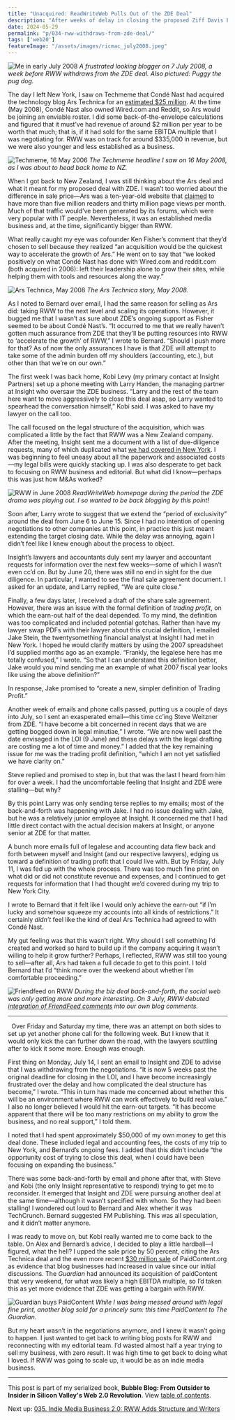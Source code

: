```yaml
---
title: "Unacquired: ReadWriteWeb Pulls Out of the ZDE Deal"
description: "After weeks of delay in closing the proposed Ziff Davis Enterprise acquisition of RWW, and seeing Ars Technica and PaidContent both get bought, I decide enough is enough."
date: 2024-05-29
permalink: "p/034-rww-withdraws-from-zde-deal/"
tags: ['web20']
featureImage: "/assets/images/ricmac_july2008.jpeg"
---
```


![Me in early July 2008](/assets/images/ricmac_july2008.jpeg)
*A frustrated looking blogger on 7 July 2008, a week before RWW withdraws from the ZDE deal. Also pictured: Puggy the pug dog.*

The day I left New York, I saw on Techmeme that Condé Nast had acquired the technology blog Ars Technica for an [estimated $25 million](https://techcrunch.com/2008/05/16/breaking-conde-nastwired-acquires-ars-technica/). At the time (May 2008), Condé Nast also owned Wired&#46;com and Reddit, so Ars would be joining an enviable roster. I did some back-of-the-envelope calculations and figured that it must’ve had revenue of around $2 million per year to be worth that much; that is, if it had sold for the same EBITDA multiple that I was negotiating for. RWW was on track for around $335,000 in revenue, but we were also younger and less established as a business.

![Techmeme, 16 May 2006](/assets/images/techmeme_16may2008.png)
*The Techmeme headline I saw on 16 May 2008, as I was about to head back home to NZ.*

When I got back to New Zealand, I was still thinking about the Ars deal and what it meant for my proposed deal with ZDE. I wasn’t too worried about the difference in sale price—Ars was a ten-year-old website that [claimed](https://web.archive.org/web/20080525201526/http://arstechnica.com/news.ars/post/20080519-ars-technica-acquired-by-conde-nast-the-low-down.html) to have more than five million readers and thirty million page views per month. Much of that traffic would’ve been generated by its forums, which were very popular with IT people. Nevertheless, it was an established media business and, at the time, significantly bigger than RWW.

What really caught my eye was cofounder Ken Fisher’s comment that they’d chosen to sell because they realized “an acquisition would be the quickest way to accelerate the growth of Ars.” He went on to say that “we looked positively on what Condé Nast has done with Wired&#46;com and reddit&#46;com (both acquired in 2006): left their leadership alone to grow their sites, while helping them with tools and resources along the way.”

![Ars Technica, May 2008](/assets/images/arstechnica_may08.jpg)
*The Ars Technica story, May 2008.*

As I noted to Bernard over email, I had the same reason for selling as Ars did: taking RWW to the next level and scaling its operations. However, it bugged me that I wasn’t as sure about ZDE’s ongoing support as Fisher seemed to be about Condé Nast’s. “It occurred to me that we really haven’t gotten much assurance from ZDE that they’ll be putting resources into RWW to ‘accelerate the growth’ of RWW,” I wrote to Bernard. “Should I push more for that? As of now the only assurances I have is that ZDE will attempt to take some of the admin burden off my shoulders (accounting, etc.), but other than that we’re on our own.”

The first week I was back home, Kobi Levy (my primary contact at Insight Partners) set up a phone meeting with Larry Handen, the managing partner at Insight who oversaw the ZDE business. “Larry and the rest of the team here want to move aggressively to close this deal asap, so Larry wanted to spearhead the conversation himself,” Kobi said. I was asked to have my lawyer on the call too.

The call focused on the legal structure of the acquisition, which was complicated a little by the fact that RWW was a New Zealand company. After the meeting, Insight sent me a document with a list of due-diligence requests, many of which duplicated what [we had covered in New York](/p/033-rww-american-dream-2008/). I was beginning to feel uneasy about all the paperwork and associated costs—my legal bills were quickly stacking up. I was also desperate to get back to focusing on RWW business and editorial. But what did I know—perhaps this was just how M&As worked?

![RWW in June 2008](/assets/images/rww_jun08_screenshot.png)
*ReadWriteWeb homepage during the period the ZDE drama was playing out. I so wanted to be back blogging by this point!*

Soon after, Larry wrote to suggest that we extend the “period of exclusivity” around the deal from June 6 to June 15. Since I had no intention of opening negotiations to other companies at this point, in practice this just meant extending the target closing date. While the delay was annoying, again I didn’t feel like I knew enough about the process to object.

Insight’s lawyers and accountants duly sent my lawyer and accountant requests for information over the next few weeks—some of which I wasn’t even cc’d on. But by June 20, there was still no end in sight for the due diligence. In particular, I wanted to see the final sale agreement document. I asked for an update, and Larry replied, “We are quite close.”

Finally, a few days later, I received a draft of the share sale agreement. However, there was an issue with the formal definition of *trading profit*, on which the earn-out half of the deal depended. To my mind, the definition was too complicated and included potential gotchas. Rather than have my lawyer swap PDFs with their lawyer about this crucial definition, I emailed Jake Stein, the twentysomething financial analyst at Insight I had met in New York. I hoped he would clarify matters by using the 2007 spreadsheet I’d supplied months ago as an example. “Frankly, the legalese here has me totally confused,” I wrote. “So that I can understand this definition better, Jake would you mind sending me an example of what 2007 fiscal year looks like using the above definition?”

In response, Jake promised to “create a new, simpler definition of Trading Profit.”

Another week of emails and phone calls passed, putting us a couple of days into July, so I sent an exasperated email—this time cc’ing Steve Weitzner from ZDE. “I have become a bit concerned in recent days that we are getting bogged down in legal minutiae,” I wrote. “We are now well past the date envisaged in the LOI (9 June) and these delays with the legal drafting are costing me a lot of time and money.” I added that the key remaining issue for me was the trading profit definition, “which I am not yet satisfied we have clarity on.”

Steve replied and promised to step in, but that was the last I heard from him for over a week. I had the uncomfortable feeling that Insight and ZDE were stalling—but why?

By this point Larry was only sending terse replies to my emails; most of the back-and-forth was happening with Jake. I had no issue dealing with Jake, but he was a relatively junior employee at Insight. It concerned me that I had little direct contact with the actual decision makers at Insight, or anyone senior at ZDE for that matter.

A bunch more emails full of legalese and accounting data flew back and forth between myself and Insight (and our respective lawyers), edging us toward a definition of trading profit that I could live with. But by Friday, July 11, I was fed up with the whole process. There was too much fine print on what did or did not constitute revenue and expenses, and I continued to get requests for information that I had thought we’d covered during my trip to New York City.

I wrote to Bernard that it felt like I would only achieve the earn-out “if I’m lucky and somehow squeeze my accounts into all kinds of restrictions.” It certainly *didn’t* feel like the kind of deal Ars Technica had agreed to with Condé Nast.

My gut feeling was that this wasn’t right. Why should I sell something I’d created and worked so hard to build up if the company acquiring it wasn’t willing to help it grow further? Perhaps, I reflected, RWW was still too young to sell—after all, Ars had taken a full decade to get to this point. I told Bernard that I’d “think more over the weekend about whether I’m comfortable proceeding.”

![Friendfeed on RWW](/assets/images/rww_friendfeed_july08.jpg)
*During the biz deal back-and-forth, the social web was only getting more and more interesting. On 3 July, RWW debuted [integration of FriendFeed comments](https://web.archive.org/web/20080704160608/http://www.readwriteweb.com/archives/readwriteweb_integrates_friendfeed_comments.php) into our own blog comments.*

***
 
Over Friday and Saturday my time, there was an attempt on both sides to set up yet another phone call for the following week. But I knew that it would only kick the can further down the road, with the lawyers scuttling after to kick it some more. Enough was enough.

First thing on Monday, July 14, I sent an email to Insight and ZDE to advise that I was withdrawing from the negotiations. “It is now 5 weeks past the original deadline for closing in the LOI, and I have become increasingly frustrated over the delay and how complicated the deal structure has become,” I wrote. “This in turn has made me concerned about whether this will be an environment where RWW can work effectively to build real value.” I also no longer believed I would hit the earn-out targets. “It has become apparent that there will be too many restrictions on my ability to grow the business, and no real support,” I told them.

I noted that I had spent approximately $50,000 of my own money to get this deal done. These included legal and accounting fees, the costs of my trip to New York, and Bernard’s ongoing fees. I added that this didn’t include “the opportunity cost of trying to close this deal, when I could have been focusing on expanding the business.”

There was some back-and-forth by email and phone after that, with Steve and Kobi (the only Insight representative to respond) trying to get me to reconsider. It emerged that Insight and ZDE were pursuing another deal at the same time—although it wasn’t specified with whom. So they had been stalling! I wondered out loud to Bernard and Alex whether it was TechCrunch. Bernard suggested FM Publishing. This was all speculation, and it didn’t matter anymore.

I was ready to move on, but Kobi really wanted me to come back to the table. On Alex and Bernard’s advice, I decided to play a little hardball—I figured, what the hell? I upped the sale price by 50 percent, citing the Ars Technica deal and the even more recent [$30 million sale](https://www.theguardian.com/media/2008/jul/11/guardianmediagroup.digitalmedia) of PaidContent&#46;org as evidence that blog businesses had increased in value since our initial discussions. The *Guardian* had announced its acquisition of paidContent that very weekend, for what was likely a high EBITDA multiple, so I’d taken this as yet more evidence that ZDE was getting a bargain with RWW.

![Guardian buys PaidContent](/assets/images/paidcontent_guardian_july08.png)
*While I was being messed around with legal fine print, another blog sold for a princely sum: this time PaidContent to The Guardian.*

But my heart wasn’t in the negotiations anymore, and I knew it wasn’t going to happen. I just wanted to get back to writing blog posts for RWW and reconnecting with my editorial team. I’d wasted almost half a year trying to sell my business, with zero result. It was high time to get back to doing what I loved. If RWW was going to scale up, it would be as an indie media business.

* * *

This post is part of my serialized book, **Bubble Blog: From Outsider to Insider in Silicon Valley's Web 2.0 Revolution**. View [table of contents](/p/roadmap-bubbleblog/).

Next up: [035. Indie Media Business 2.0: RWW Adds Structure and Writers](/p/035-indie-media-business-20/)